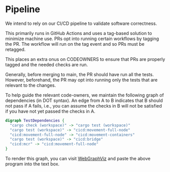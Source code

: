 # Pipeline
We intend to rely on our CI/CD pipeline to validate software correctness. 

This primarily runs in GitHub Actions and uses a tag-based solution to minimize machine use. PRs opt into running certain workflows by tagging the PR. The workflow will run on the tag event and so PRs must be retagged. 

This places an extra onus on CODEOWNERS to ensure that PRs are properly tagged and the needed checks are run. 

Generally, before merging to main, the PR should have run all the tests. However, beforehand, the PR may opt into running only the tests that are relevant to the changes.

To help guide the relevant code-owners, we maintain the following graph of dependencies (in DOT syntax). An edge from A to B indicates that B should not pass if A fails, i.e., you can assume the checks in B will not be satisfied if you have not yet passed the checks in A.

```dot
digraph TestDependencies {
  "cargo check (workspace)" -> "cargo test (workspace)"
  "cargo test (workspace)" -> "cicd:movement-full-node"
  "cicd:movement-full-node" -> "cicd:movement-containers"
  "cargo test (workspace)" -> "cicd:bridge"
  "cicd:mcr" -> "cicd:movement-full-node"
}
```

To render this graph, you can visit [WebGraphViz](http://www.webgraphviz.com/) and paste the above program into the text box.
